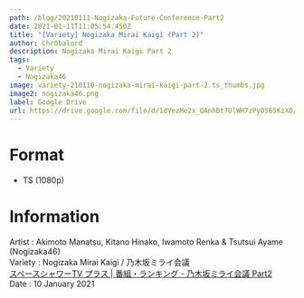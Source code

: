 ```yaml
---
path: /blog/20210111-Nogizaka-Future-Conference-Part2
date: 2021-01-11T11:05:54.450Z
title: "[Variety] Nogizaka Mirai Kaigi (Part 2)"
author: Chr0balord
description: Nogizaka Mirai Kaigi Part 2
tags:
  - Variety
  - Nogizaka46
image: variety-210110-nogizaka-mirai-kaigi-part-2.ts_thumbs.jpg
image2: nogizaka46.png
label: Google Drive
url: https://drive.google.com/file/d/1dVezMe2x_QAnhBt7UlWH7zPy0S65KzX0/view?usp=sharing
---
```

# Format

* TS (1080p)

# Information

Artist : Akimoto Manatsu, Kitano Hinako, Iwamoto Renka & Tsutsui Ayame (Nogizaka46)\
Variety : Nogizaka Mirai Kaigi / 乃木坂ミライ会議 \
[スペースシャワーTV プラス | 番組・ランキング - 乃木坂ミライ会議 Part2 ](https://www.spaceshowertvplus.com/program/special/2101_nogizaka46p2_sp.html)<br>
Date : 10 January 2021